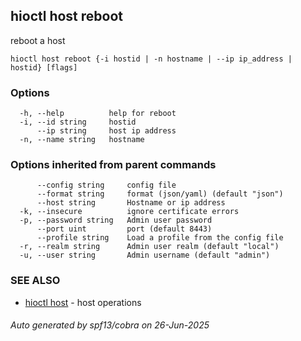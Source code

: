 ## hioctl host reboot

reboot a host

```
hioctl host reboot {-i hostid | -n hostname | --ip ip_address | hostid} [flags]
```

### Options

```
  -h, --help          help for reboot
  -i, --id string     hostid
      --ip string     host ip address
  -n, --name string   hostname
```

### Options inherited from parent commands

```
      --config string     config file
      --format string     format (json/yaml) (default "json")
      --host string       Hostname or ip address
  -k, --insecure          ignore certificate errors
  -p, --password string   Admin user password
      --port uint         port (default 8443)
      --profile string    Load a profile from the config file
  -r, --realm string      Admin user realm (default "local")
  -u, --user string       Admin username (default "admin")
```

### SEE ALSO

* [hioctl host](hioctl_host.md)	 - host operations

###### Auto generated by spf13/cobra on 26-Jun-2025
